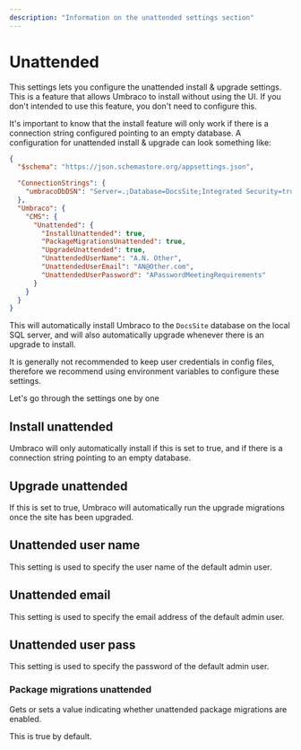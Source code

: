 ```yaml
---
description: "Information on the unattended settings section"
---
```


# Unattended

This settings lets you configure the unattended install & upgrade settings. This is a feature that allows Umbraco to install without using the UI. If you don't intended to use this feature, you don't need to configure this.

It's important to know that the install feature will only work if there is a connection string configured pointing to an empty database. A configuration for unattended install & upgrade can look something like:

```json
{
  "$schema": "https://json.schemastore.org/appsettings.json",

  "ConnectionStrings": {
    "umbracoDbDSN": "Server=.;Database=DocsSite;Integrated Security=true"
  },
  "Umbraco": {
    "CMS": {
      "Unattended": {
        "InstallUnattended": true,
        "PackageMigrationsUnattended": true,
        "UpgradeUnattended": true,
        "UnattendedUserName": "A.N. Other",
        "UnattendedUserEmail": "AN@Other.com",
        "UnattendedUserPassword": "APasswordMeetingRequirements"
      }
    }
  }
}
```

This will automatically install Umbraco to the `DocsSite` database on the local SQL server, and will also automatically upgrade whenever there is an upgrade to install.

It is generally not recommended to keep user credentials in config files, therefore we recommend using environment variables to configure these settings.

Let's go through the settings one by one

## Install unattended

Umbraco will only automatically install if this is set to true, and if there is a connection string pointing to an empty database.

## Upgrade unattended

If this is set to true, Umbraco will automatically run the upgrade migrations once the site has been upgraded.

## Unattended user name

This setting is used to specify the user name of the default admin user.

## Unattended email

This setting is used to specify the email address of the default admin user.

## Unattended user pass

This setting is used to specify the password of the default admin user.

### Package migrations unattended

Gets or sets a value indicating whether unattended package migrations are enabled.

This is true by default.
